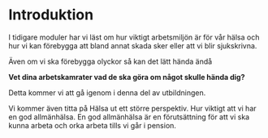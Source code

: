 
# Introduktion

  

I tidigare moduler har vi läst om hur viktigt arbetsmiljön är för vår hälsa och hur vi kan förebygga att bland annat skada sker eller att vi blir sjukskrivna.

  

Även om vi ska förebygga olyckor så kan det lätt hända ändå

  

**Vet dina arbetskamrater vad de ska göra om något skulle hända dig?**

  

Detta kommer vi att gå igenom i denna del av utbildningen.

  

Vi kommer även titta på Hälsa ut ett större perspektiv. Hur viktigt att vi har en god allmänhälsa. En god allmänhälsa är en förutsättning för att vi ska kunna arbeta och orka arbeta tills vi går i pension.
